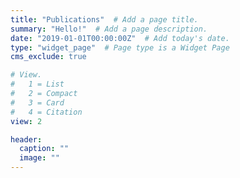 ```yaml
---
title: "Publications"  # Add a page title.
summary: "Hello!"  # Add a page description.
date: "2019-01-01T00:00:00Z"  # Add today's date.
type: "widget_page"  # Page type is a Widget Page
cms_exclude: true

# View.
#   1 = List
#   2 = Compact
#   3 = Card
#   4 = Citation
view: 2

header:
  caption: ""
  image: ""
---
```

